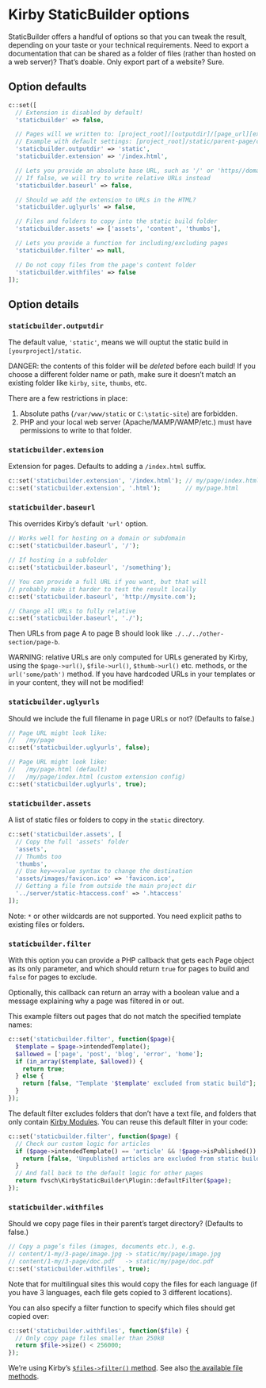 Kirby StaticBuilder options
===========================


StaticBuilder offers a handful of options so that you can tweak the result, depending on your taste or your technical requirements. Need to export a documentation that can be shared as a folder of files (rather than hosted on a web server)? That’s doable. Only export part of a website? Sure.


## Option defaults

```php
c::set([
  // Extension is disabled by default!
  'staticbuilder' => false,

  // Pages will we written to: [project_root]/[outputdir]/[page_url][extension]
  // Example with default settings: [project_root]/static/parent-page/child-page/index.html
  'staticbuilder.outputdir' => 'static',
  'staticbuilder.extension' => '/index.html',

  // Lets you provide an absolute base URL, such as '/' or 'https//domain.tld/'
  // If false, we will try to write relative URLs instead
  'staticbuilder.baseurl' => false,

  // Should we add the extension to URLs in the HTML?
  'staticbuilder.uglyurls' => false,

  // Files and folders to copy into the static build folder
  'staticbuilder.assets' => ['assets', 'content', 'thumbs'],

  // Lets you provide a function for including/excluding pages
  'staticbuilder.filter' => null,

  // Do not copy files from the page's content folder
  'staticbuilder.withfiles' => false
]);
```

## Option details

### `staticbuilder.outputdir`

The default value, `'static'`, means we will ouptut the static build in `[yourproject]/static`.

DANGER: the contents of this folder will be *deleted* before each build! If you choose a different folder name or path, make sure it doesn’t match an existing folder like `kirby`, `site`, `thumbs`, etc.

There are a few restrictions in place:

1. Absolute paths (`/var/www/static` or `C:\static-site`) are forbidden.
2. PHP and your local web server (Apache/MAMP/WAMP/etc.) must have permissions to write to that folder.

### `staticbuilder.extension`

Extension for pages. Defaults to adding a `/index.html` suffix.

```php
c::set('staticbuilder.extension', '/index.html'); // my/page/index.html
c::set('staticbuilder.extension', '.html');       // my/page.html
```

### `staticbuilder.baseurl`

This overrides Kirby’s default `'url'` option.

```php
// Works well for hosting on a domain or subdomain
c::set('staticbuilder.baseurl', '/');

// If hosting in a subfolder
c::set('staticbuilder.baseurl', '/something');

// You can provide a full URL if you want, but that will
// probably make it harder to test the result locally
c::set('staticbuilder.baseurl', 'http://mysite.com');
```

```php
// Change all URLs to fully relative
c::set('staticbuilder.baseurl', './');
```

Then URLs from page A to page B should look like `./../../other-section/page-b`.

WARNING: relative URLs are only computed for URLs generated by Kirby, using the `$page->url()`, `$file->url()`, `$thumb->url()` etc. methods, or the `url('some/path')` method. If you have hardcoded URLs in your templates or in your content, they will not be modified!

### `staticbuilder.uglyurls`

Should we include the full filename in page URLs or not? (Defaults to false.)

```php
// Page URL might look like:
//   /my/page
c::set('staticbuilder.uglyurls', false);

// Page URL might look like:
//   /my/page.html (default)
//   /my/page/index.html (custom extension config)
c::set('staticbuilder.uglyurls', true);
```

### `staticbuilder.assets`

A list of static files or folders to copy in the `static` directory.

```php
c::set('staticbuilder.assets', [
  // Copy the full 'assets' folder
  'assets',
  // Thumbs too
  'thumbs',
  // Use key=>value syntax to change the destination
  'assets/images/favicon.ico' => 'favicon.ico',
  // Getting a file from outside the main project dir
  '../server/static-htaccess.conf' => '.htaccess'
]);
```

Note: `*` or other wildcards are not supported. You need explicit paths to existing files or folders.

### `staticbuilder.filter`

With this option you can provide a PHP callback that gets each Page object as its only parameter, and which should return `true` for pages to build and `false` for pages to exclude.

Optionally, this callback can return an array with a boolean value and a message explaining why a page was filtered in or out.

This example filters out pages that do not match the specified template names:

```php
c::set('staticbuilder.filter', function($page){
  $template = $page->intendedTemplate();
  $allowed = ['page', 'post', 'blog', 'error', 'home'];
  if (in_array($template, $allowed)) {
    return true;
  } else {
    return [false, "Template '$template' excluded from static build"];
  }
});
```

The default filter excludes folders that don’t have a text file, and folders that only contain [Kirby Modules](https://github.com/getkirby-plugins/modules-plugin). You can reuse this default filter in your code:

```php
c::set('staticbuilder.filter', function($page) {
  // Check our custom logic for articles
  if ($page->intendedTemplate() == 'article' && !$page->isPublished()) {
    return [false, 'Unpublished articles are excluded from static build'];
  }
  // And fall back to the default logic for other pages
  return fvsch\KirbyStaticBuilder\Plugin::defaultFilter($page);
});
```

### `staticbuilder.withfiles`

Should we copy page files in their parent’s target directory? (Defaults to false.)

```php
// Copy a page’s files (images, documents etc.), e.g.
// content/1-my/3-page/image.jpg -> static/my/page/image.jpg
// content/1-my/3-page/doc.pdf   -> static/my/page/doc.pdf
c::set('staticbuilder.withfiles', true);
```

Note that for multilingual sites this would copy the files for each language (if you have 3 languages, each file gets copied to 3 different locations).

You can also specify a filter function to specify which files should get copied over:

```php
c::set('staticbuilder.withfiles', function($file) {
  // Only copy page files smaller than 250kB
  return $file->size() < 256000;
});
```

We’re using Kirby’s [`$files->filter()` method](https://getkirby.com/docs/cheatsheet/files/filter). See also [the available file methods](https://getkirby.com/docs/cheatsheet#file).
